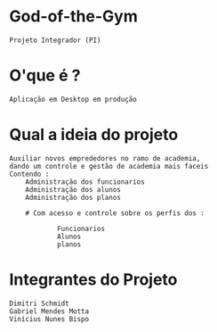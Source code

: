 # God-of-the-Gym

    Projeto Integrador (PI)

# O'que é ? 

    Aplicação em Desktop em produção

# Qual a ideia do projeto 

    Auxiliar novos emprededores no ramo de academia, 
    dando um controle e gestão de academia mais faceis 
    Contendo : 
        Administração dos funcionarios
        Administração dos alunos 
        Administração dos planos 

        # Com acesso e controle sobre os perfis dos :

                Funcionarios 
                Alunos
                planos

# Integrantes do Projeto 

    Dimitri Schmidt
    Gabriel Mendes Motta 
    Vinícius Nunes Bispo 

